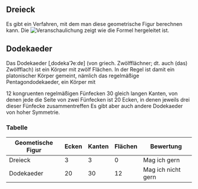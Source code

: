 ## Dreieck
Es gibt ein Verfahren, mit dem man diese geometrische Figur berechnen kann. Die 
![Veranschaulichung](math.png) zeigt wie die Formel hergeleitet ist.

## Dodekaeder
Das Dodekaeder [ˌdodekaˈʔeːdɐ] (von griech. Zwölfflächner; dt. auch (das) Zwölfflach) ist ein Körper mit zwölf Flächen. In der Regel ist damit ein platonischer Körper gemeint, nämlich das regelmäßige Pentagondodekaeder, ein Körper mit

12 kongruenten regelmäßigen Fünfecken
30 gleich langen Kanten, von denen jede die Seite von zwei Fünfecken ist
20 Ecken, in denen jeweils drei dieser Fünfecke zusammentreffen
Es gibt aber auch andere Dodekaeder von hoher Symmetrie.

### Tabelle
| Geometische Figur | Ecken | Kanten | Flächen | Bewertung |
|---|---|---|---|---|
| Dreieck | 3 | 3 | 0 | Mag ich gern |
| Dodekaeder | 20 | 30 | 12 | Mag ich nicht gern |
